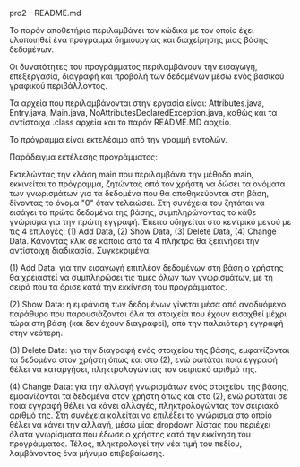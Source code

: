 pro2 - README.md

Το παρόν αποθετήριο περιλαμβάνει τον κώδικα με τον οποίο έχει υλοποιηθεί ένα πρόγραμμα δημιουργίας και διαχείρησης μιας βάσης δεδομένων.

Οι δυνατότητες του προγράμματος περιλαμβάνουν την εισαγωγή, επεξεργασία, διαγραφή και προβολή των δεδομένων μέσω ενός βασικού γραφικού περιβάλλοντος.

Τα αρχεία που περιλαμβάνονται στην εργασία είναι: Attributes.java, Entry.java, Main.java, NoAttributesDeclaredException.java, καθώς και τα αντίστοιχα .class αρχεία και το παρόν README.MD αρχείο.

Το πρόγραμμα είναι εκτελέσιμο από την γραμμή εντολών.

Παράδειγμα εκτέλεσης προγράμματος:

  Εκτελώντας την κλάση main που περιλαμβάνει την μέθοδο main, εκκινείται το πρόγραμμα, ζητώντας από τον χρήστη να δώσει τα ονόματα των γνωρισμάτων για τα δεδομένα που θα αποθηκεύονται στη βάση, δίνοντας το όνομα "0" όταν τελειώσει. Στη συνέχεια του ζητάται να εισάγει τα πρώτα δεδομένα της βάσης, συμπληρώνοντας το κάθε γνώρισμα για την πρώτη εγγραφή. Έπειτα οδηγείται στο κεντρικό μενού με τις 4 επιλογές: (1) Add Data, (2) Show Data, (3) Delete Data, (4) Change Data. Κάνοντας κλικ σε κάποιο από τα 4 πλήκτρα θα ξεκινήσει την αντίστοιχη διαδικασία. Συγκεκριμένα:

  (1) Add Data: για την εισαγωγή επιπλέον δεδομένων στη βάση ο χρήστης θα χρειαστεί να συμπληρώσει τις τιμές όλων των γνωρισμάτων, με τη σειρά που τα όρισε κατά την εκκίνηση του προγράμματος.

  (2) Show Data: η εμφάνιση των δεδομένων γίνεται μέσα από αναδυόμενο παράθυρο που παρουσιάζονται όλα τα στοιχεία που έχουν εισαχθεί μέχρι τώρα στη βάση (και δεν έχουν διαγραφεί), από την παλαιότερη εγγραφή στην νεότερη.

  (3) Delete Data: για την διαγραφή ενός στοιχείου της βάσης, εμφανίζονται τα δεδομένα στον χρήστη όπως και στο (2), ενώ ρωτάται ποια εγγραφή θέλει να καταργήσει, πληκτρολογώντας τον σειριακό αριθμό της.
 
  (4) Change Data: για την αλλαγή γνωρισμάτων ενός στοιχείου της βάσης, εμφανίζονται τα δεδομένα στον χρήστη όπως και στο (2), ενώ ρωτάται σε ποια εγγραφή θέλει να κάνει αλλαγές, πληκτρολογώντας τον σειριακό αριθμό της. Στη συνέχεια καλείται να επιλέξει το γνώρισμα στο οποίο θέλει να κάνει την αλλαγή, μέσω μίας dropdown λίστας που περιέχει όλατα γνωρίσματα που έδωσε ο χρήστης κατά την εκκίνηση του προγράμματος. Τέλος, πληκτρολογεί την νέα τιμή του πεδίου, λαμβάνοντας ένα μήνυμα επιβεβαίωσης.

